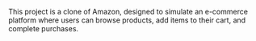 This project is a clone of Amazon, designed to simulate an e-commerce platform where users can browse products, add items to their cart, and complete purchases.
